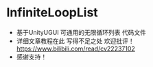 # InfiniteLoopList
- 基于UnityUGUI 可通用的无限循环列表 代码文件
- 详细文章教程在此 写得不足之处 欢迎批评！https://www.bilibili.com/read/cv22237102
- 感谢支持！
